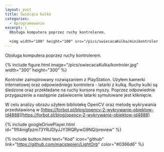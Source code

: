 ```yaml
---
layout: post
title: Świecąca kulka
categories:
  - Oprogramowanie
excerpt: |
  Obsługa komputera poprzez ruchy kontrolerem.
   
  <img width="100" height="100" src="/pics/swiecacaKulka/minikontroler.jpg">
---
```


Obsługa komputera poprzez ruchy kontrolerem.

{% include figure.html image="/pics/swiecacaKulka/kontroler.jpg" width="300" height="300" %}

Kontroler zainspirowany rozwiązaniem z PlayStation. Użyłem kamerki internetowej oraz odpowiedniego kontrolera - latarki z kulką. Ruchy kulki są śledzone oraz przekładane na ruchy kursora myszy. Poprzez odpowiednie przygaszenie a następnie zaświecenie latarki symulowane jest kliknięcie.

W celu analizy obrazu użyłem bibliotekę OpenCV oraz metodę wykrywania przedstawioną w [https://forbot.pl/blog/opencv-2-wykrywanie-obiektow-id4888](https://forbot.pl/blog/opencv-2-wykrywanie-obiektow-id4888)

{% include googleDrivePlayer.html id="1Ifl4nigfpzm73YRJDlyJJY3RQRywG9NQ/preview" %}

{% include button.html text="Kod" icon="github" link="https://github.com/macstepien/LightOrb" color="#0366d6" %}
